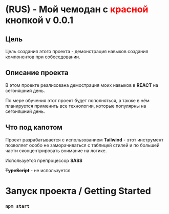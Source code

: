 
# (RUS) - Мой чемодан с <span style='color:red'>красной</span> кнопкой v 0.0.1

## **Цель**

  Цель создания этого проекта - демонстрация навыков создания компонентов при собеседовании.

## **Описание проекта**

  В этом проекте реализована демострация моих навыков в **REACT** на сегоняшний день.

  По мере обучения этот проект будет пополняться, а также в нём планируется применить все технологии, которые популярны на сегоняшний день.

## **Что под капотом**

  Проект разрабатывается с использованием **Tailwind** - этот инструмент позволяет особо не заморачиваться с таблицей стилей и по большей части сконцентрировать внимание на логике.

  Используется препроцессор **SASS**

  **~~TypeScript~~** - не используется

# Запуск проекта / Getting Started

### `npm start`